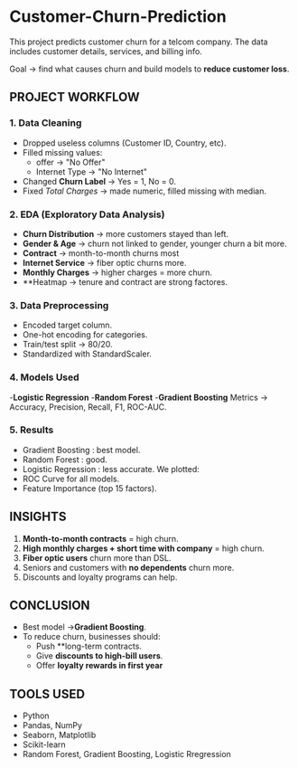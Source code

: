 # Customer-Churn-Prediction
This project predicts customer churn for a telcom company.
The data includes customer details, services, and billing info.

Goal -> find what causes churn and build models to **reduce customer loss**.

## PROJECT WORKFLOW

### 1. Data Cleaning
 - Dropped useless columns (Customer ID, Country, etc).
 - Filled missing values:
      - offer -> "No Offer"
      - Internet Type -> "No Internet"
 - Changed **Churn Label** -> Yes = 1, No = 0.
 - Fixed *Total Charges* -> made numeric, filled missing with median.

### 2. EDA (Exploratory Data Analysis)
 - **Churn Distribution** -> more customers stayed than left.
 - **Gender & Age** -> churn not linked to gender, younger churn a bit more.
 - **Contract** -> month-to-month churns most
 - **Internet Service** -> fiber optic churns more.
 - **Monthly Charges** -> higher charges = more churn.
 - **Heatmap -> tenure and contract are strong factores.

### 3. Data Preprocessing
 - Encoded target column.
 - One-hot encoding for categories.
 - Train/test split -> 80/20.
 - Standardized with StandardScaler.

### 4. Models Used
 -**Logistic Regression**
 -**Random Forest**
 -**Gradient Boosting**
Metrics -> Accuracy, Precision, Recall, F1, ROC-AUC.

### 5. Results
 - Gradient Boosting : best model.
 - Random Forest : good.
 - Logistic Regression : less accurate.
We plotted:
 - ROC Curve for all models.
 - Feature Importance (top 15 factors).

## INSIGHTS
 1. **Month-to-month contracts** = high churn.
 2. **High monthly charges + short time with company** = high churn.
 3. **Fiber optic users** churn more than DSL.
 4. Seniors and customers with **no dependents** churn more.
 5. Discounts and loyalty programs can help.

## CONCLUSION
 - Best model ->**Gradient Boosting**.
 - To reduce churn, businesses should:
     - Push **long-term contracts.
     - Give **discounts to high-bill users**.
     - Offer **loyalty rewards in first year**
  
## TOOLS USED
 - Python
 - Pandas, NumPy
 - Seaborn, Matplotlib
 - Scikit-learn
 - Random Forest, Gradient Boosting, Logistic Rregression

